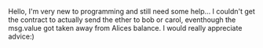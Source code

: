 Hello, 
I'm very new to programming and still need some help... 
I couldn't get the contract to actually send the ether to bob or carol, eventhough the msg.value got taken away from Alices 
balance. 
I would really appreciate advice:) 
